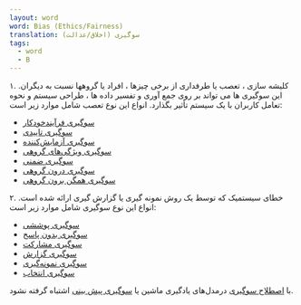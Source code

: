 ```yaml
---
layout: word
word: Bias (Ethics/Fairness)
translation: سوگیری (اخلاق/عدالت)
tags:
  - word
  - B
---
```


۱. کلیشه سازی ، تعصب یا طرفداری از برخی چیزها ، افراد یا گروهها نسبت به دیگران. این سوگیری ها می تواند بر روی جمع آوری و تفسیر داده ها ، طراحی سیستم و نحوه تعامل کاربران با یک سیستم تأثیر بگذارد. انواع این نوع تعصب شامل موارد زیر است:

* [سوگیری فرآیندخودکار](A/automation-bias)
* [سوگیری تاییدی](c/confirmation_bias)
* [سوگیری آزمایش‌کننده](c/confirmation_bias)[](g/group_attribution_bias)
* [سوگیری ویژگی‌های گروهی](g/group_attribution_bias)[](i/implicit_bias)
* [سوگیری ضمنی](i/implicit_bias)
* [سوگیری درون گروهی](i/in-group_bias)
* [سوگیری همگن برون گروهی](o/out-group_homogeneity_bias)

۲. خطای سیستمیک که توسط یک روش نمونه گیری یا گزارش گیری ارائه شده است. انواع این نوع سوگیری شامل موارد زیر است:

* [سوگیری پوششی](s/selection_bias)
* [سوگیری بدون پاسخ](s/selection_bias)
* [سوگیری مشارکت](p/participation_bias)
* [سوگیری گزارش](r/reporting_bias)
* [سوگیری نمونه‌گیری](s/selection_bias)
* [سوگیری انتخاب](s/selection_bias)

با [اصطلاح سوگیری](b/bias) درمدل‌های یادگیری ماشین یا [سوگیری پیش بینی](p/prediction_bias) اشتباه گرفته نشود.
